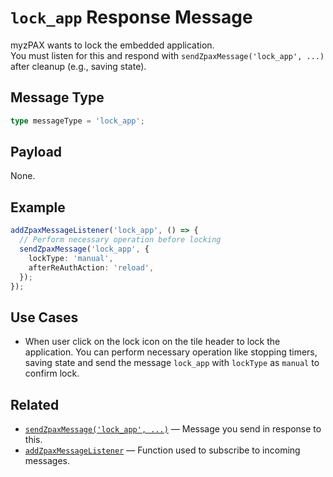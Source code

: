 # `lock_app` Response Message

myzPAX wants to lock the embedded application.  
You must listen for this and respond with `sendZpaxMessage('lock_app', ...)` after cleanup (e.g., saving state).

## Message Type

```ts
type messageType = 'lock_app';
```

## Payload

None.

## Example

```ts
addZpaxMessageListener('lock_app', () => {
  // Perform necessary operation before locking
  sendZpaxMessage('lock_app', {
    lockType: 'manual',
    afterReAuthAction: 'reload',
  });
});
```

## Use Cases

- When user click on the lock icon on the tile header to lock the application. You can perform necessary operation like stopping timers, saving state and send the message `lock_app` with `lockType` as `manual` to confirm lock.

## Related

- [`sendZpaxMessage('lock_app', ...)`](../request-message/lock_app.md) — Message you send in response to this.
- [`addZpaxMessageListener`](../addZpaxMessageListener.md) — Function used to subscribe to incoming messages.

